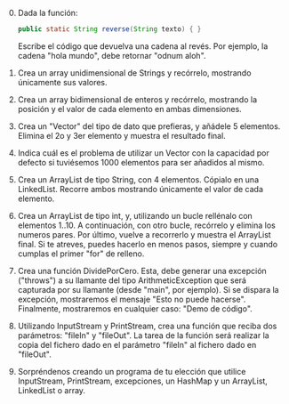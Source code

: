 0. Dada la función:
    ```java
    public static String reverse(String texto) { }
    ```
    Escribe el código que devuelva una cadena al revés. Por ejemplo, la cadena "hola mundo", debe retornar "odnum aloh".

1. Crea un array unidimensional de Strings y recórrelo, mostrando únicamente sus valores.

2. Crea un array bidimensional de enteros y recórrelo, mostrando la posición y el valor de cada elemento en ambas dimensiones.

3. Crea un "Vector" del tipo de dato que prefieras, y añádele 5 elementos. Elimina el 2o y 3er elemento y muestra el resultado final.

4. Indica cuál es el problema de utilizar un Vector con la capacidad por defecto si tuviésemos 1000 elementos para ser añadidos al mismo.

5. Crea un ArrayList de tipo String, con 4 elementos. Cópialo en una LinkedList. Recorre ambos mostrando únicamente el valor de cada elemento.

6. Crea un ArrayList de tipo int, y, utilizando un bucle rellénalo con elementos 1..10. A continuación, con otro bucle, recórrelo y elimina los numeros pares. Por último, vuelve a recorrerlo y muestra el ArrayList final. Si te atreves, puedes hacerlo en menos pasos, siempre y cuando cumplas el primer "for" de relleno.

7. Crea una función DividePorCero. Esta, debe generar una excepción ("throws") a su llamante del tipo ArithmeticException que será capturada por su llamante (desde "main", por ejemplo). Si se dispara la excepción, mostraremos el mensaje "Esto no puede hacerse". Finalmente, mostraremos en cualquier caso: "Demo de código".

8. Utilizando InputStream y PrintStream, crea una función que reciba dos parámetros: "fileIn" y "fileOut". La tarea de la función será realizar la copia del fichero dado en el parámetro "fileIn" al fichero dado en "fileOut".

9. Sorpréndenos creando un programa de tu elección que utilice InputStream, PrintStream, excepciones, un HashMap y un ArrayList, LinkedList o array.
